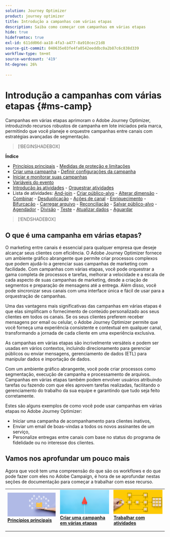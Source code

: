```yaml
---
solution: Journey Optimizer
product: journey optimizer
title: Introdução a campanhas com várias etapas
description: Saiba como começar com campanhas em várias etapas
hide: true
hidefromtoc: true
exl-id: 611dd06d-aa18-4fa3-a477-8a910cec21d8
source-git-commit: 040635e03fe4fa0542eeddbc0a2b87c6c838d339
workflow-type: tm+mt
source-wordcount: '419'
ht-degree: 26%

---
```


# Introdução a campanhas com várias etapas {#ms-camp}

Campanhas em várias etapas aprimoram o Adobe Journey Optimizer, introduzindo recursos robustos de campanha em lote iniciados pela marca, permitindo que você planeje e orquestre campanhas entre canais com estratégias avançadas de segmentação.

>[!BEGINSHADEBOX]

**Índice**

* [Princípios principais](gs-campaign-creation.md) - [Medidas de proteção e limitações](guardrails.md)
* [Criar uma campanha](create-ms-campaign.md) - [Definir configurações da campanha](ms-campaign-settings.md)
* [Iniciar e monitorar suas campanhas](start-monitor-campaigns.md)
* [Variáveis do evento](event-variables.md)
* [Introdução às atividades](activities/about-activities.md) - [Orquestrar atividades](orchestrate-activities.md)
* Lista de atividades: [And-join](activities/and-join.md) - [Criar público-alvo](activities/build-audience.md) - [Alterar dimensão](activities/change-dimension.md) - [Combinar](activities/combine.md) - [Desduplicação](activities/deduplication.md) - [Ações de canal](activities/channels.md) - [Enriquecimento](activities/enrichment.md) - [Bifurcação](activities/fork.md) - [Carregar arquivo](activities/load-file.md) - [Reconciliação](activities/reconciliation.md) - [Salvar público-alvo](activities/save-audience.md) - [Agendador](activities/scheduler.md) - [Divisão](activities/split.md) - [Teste](activities/test.md) - [Atualizar dados](activities/update-data.md) - [Aguardar](activities/wait.md)

>[!ENDSHADEBOX]


## O que é uma campanha em várias etapas?

O marketing entre canais é essencial para qualquer empresa que deseje alcançar seus clientes com eficiência. O Adobe Journey Optimizer fornece um ambiente gráfico abrangente que permite criar processos complexos que podem ajudá-lo a gerenciar suas campanhas de marketing com facilidade. Com campanhas com várias etapas, você pode orquestrar a gama completa de processos e tarefas, melhorar a velocidade e a escala de cada aspecto de suas campanhas de marketing, desde a criação de segmentos e preparação de mensagens até a entrega. Além disso, você pode sincronizar seus canais com uma interface única e fácil de usar para a orquestração de campanhas.

Uma das vantagens mais significativas das campanhas em várias etapas é que elas simplificam o fornecimento de conteúdo personalizado aos seus clientes em todos os canais. Se os seus clientes preferem receber mensagens por email ou celular, o Adobe Journey Optimizer permite que você forneça uma experiência consistente e contextual em qualquer canal, transformando a jornada de cada cliente em uma experiência exclusiva.

As campanhas em várias etapas são incrivelmente versáteis e podem ser usadas em vários contextos, incluindo direcionamento para gerenciar públicos ou enviar mensagens, gerenciamento de dados (ETL) para manipular dados e importação de dados.

Com um ambiente gráfico abrangente, você pode criar processos como segmentação, execução de campanha e processamento de arquivos. Campanhas em várias etapas também podem envolver usuários atribuindo tarefas ou fazendo com que eles aprovem tarefas realizadas, facilitando o gerenciamento do trabalho da sua equipe e garantindo que tudo seja feito corretamente.

Estes são alguns exemplos de como você pode usar campanhas em várias etapas no Adobe Journey Optimizer:

* Iniciar uma campanha de acompanhamento para clientes inativos,
* Enviar um email de boas-vindas a todos os novos assinantes de um serviço,
* Personalize entregas entre canais com base no status do programa de fidelidade ou no interesse dos clientes.


## Vamos nos aprofundar um pouco mais

Agora que você tem uma compreensão do que são os workflows e do que pode fazer com eles no Adobe Campaign, é hora de se aprofundar nestas seções de documentação para começar a trabalhar com esse recurso.

<table style="table-layout:fixed"><tr style="border: 0;">
<td>
<a href="gs-campaign-creation.md">
<img alt="Acessar e gerenciar fluxos de trabalho" src="assets/do-not-localize/workflow-access.jpeg">
</a>
<div>
<a href="gs-campaign-creation.md"><strong>Princípios principais</strong></a>
</div>
<p>
</td>
<td>
<a href="create-ms-campaign.md">
<img alt="Lead" src="assets/do-not-localize/workflow-create.jpeg">
</a>
<div><a href="create-ms-campaign.md"><strong>Criar uma campanha em várias etapas</strong>
</div>
<p>
</td>
<td>
<a href="activities/about-activities.md">
<img alt="Pouco frequente" src="assets/do-not-localize/workflow-activities.jpeg">
</a>
<div>
<a href="activities/about-activities.md"><strong>Trabalhar com atividades</strong></a>
</div>
<p></td>
</tr></table>
